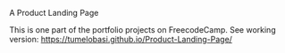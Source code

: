 A Product Landing Page

This is one part of the portfolio projects on FreecodeCamp. See working version:
https://tumelobasi.github.io/Product-Landing-Page/
